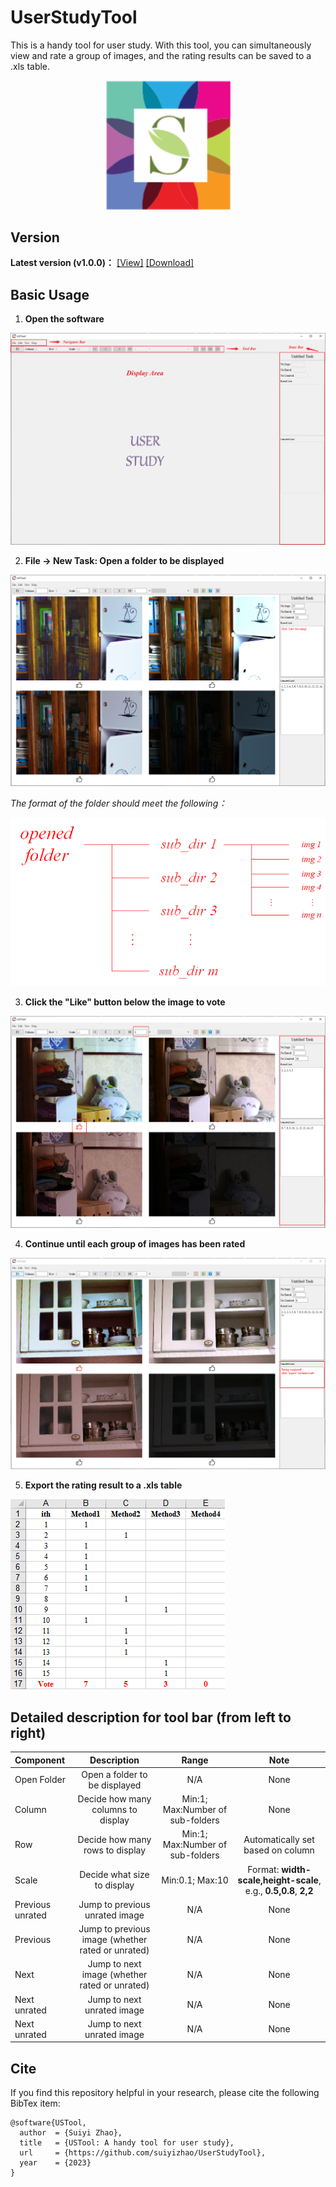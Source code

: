 # UserStudyTool
This is a handy tool for user study. With this tool, you can simultaneously view and rate a group of images, and the rating results can be saved to a .xls table.

<div align=center><img src="./tutorials-imgs/logo/logo.png#pic_center" width="200"></div>

## Version
**Latest version (v1.0.0)：** [[View]](https://github.com/suiyizhao/UserStudyTool/releases/tag/v1.0.0) [[Download]](https://github.com/suiyizhao/UserStudyTool/releases/download/v1.0.0/USTool.exe)

## Basic Usage
1. **Open the software**

![step1](./tutorials-imgs/basic-usage/step1.png)

2. **File -> New Task: Open a folder to be displayed**

![step2](./tutorials-imgs/basic-usage/step2.png)

*The format of the folder should meet the following：*

![step2-folder-format](./tutorials-imgs/basic-usage/step2-folder-format.png)

3. **Click the "Like" button below the image to vote**

![step3](./tutorials-imgs/basic-usage/step3.png)

4. **Continue until each group of images has been rated**

![step4](./tutorials-imgs/basic-usage/step4.png)

5. **Export the rating result to a .xls table**

![step5](./tutorials-imgs/basic-usage/step5.png)

## Detailed description for tool bar (from left to right)

| Component         | Description                                        | Range                              | Note                                    |
| :---              |              :----:                                |     :----:                         |    :----:                               |
| Open Folder       | Open a folder to be displayed                      | N/A                                | None                                    |
| Column            | Decide how many columns to display                 | Min:1; Max:Number of sub-folders   | None                                    |
| Row               | Decide how many rows to display                    | Min:1; Max:Number of sub-folders   | Automatically set based on column       |
| Scale             | Decide what size to display                        | Min:0.1; Max:10                    | Format: **width-scale,height-scale**, e.g., **0.5,0.8**,  **2,2**  |
| Previous unrated  | Jump to previous unrated image                     | N/A                                | None                                    |
| Previous          | Jump to previous image (whether rated or unrated)  | N/A                                | None                                    |
| Next              | Jump to next image (whether rated or unrated)      | N/A                                | None                                    |
| Next unrated      | Jump to next unrated image                         | N/A                                | None                                    |
| Next unrated      | Jump to next unrated image                         | N/A                                | None                                    |

## Cite
If you find this repository helpful in your research, please cite the following BibTex item:
```
@software{USTool,
  author  = {Suiyi Zhao},
  title   = {USTool: A handy tool for user study},
  url     = {https://github.com/suiyizhao/UserStudyTool},
  year    = {2023}
}
```
